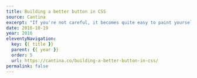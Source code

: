 ```yaml
---
title: Building a better button in CSS
source: Cantina
excerpt: "If you're not careful, it becomes quite easy to paint yourself into a corner trying to keep up with the visuals of an app as it evolves. Fortunately, there's an approach that helps you manage this compounding complexity"
date: 2016-10-19
year: 2016
eleventyNavigation:
  key: {{ title }}
  parent: {{ year }}
  order: 5
  url: https://cantina.co/building-a-better-button-in-css/
permalink: false
---
```

